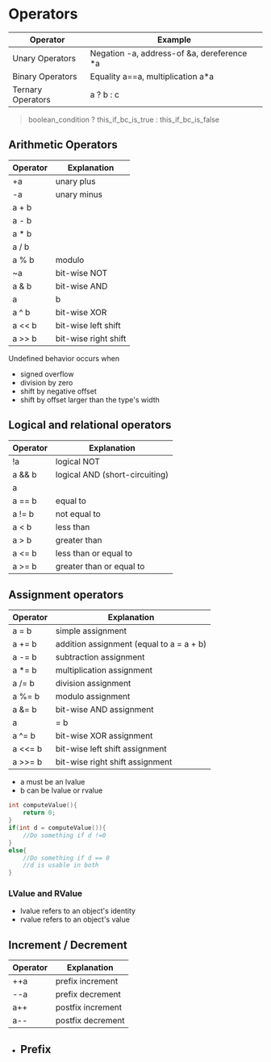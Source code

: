 # Operators

Operator | Example
---|---
Unary Operators | Negation -a, address-of &a, dereference *a
Binary Operators | Equality a==a, multiplication a*a
Ternary Operators | a ? b : c

> boolean_condition ? this_if_bc_is_true : this_if_bc_is_false

## Arithmetic Operators

Operator | Explanation
---|---
+a | unary plus
-a | unary minus
a + b|
a - b|
a * b|
a / b |
a % b | modulo
~a | bit-wise NOT
a & b| bit-wise AND
a | b| bit-wise OR
a ^ b| bit-wise XOR
a << b | bit-wise left shift
a >> b | bit-wise right shift

Undefined behavior occurs when

- signed overflow
- division by zero
- shift by negative offset
- shift by offset larger than the type's width

## Logical and relational operators
Operator | Explanation
---|---
!a |logical NOT
a && b| logical AND (short-circuiting)
a || b |logical OR (short-circuiting)
a == b| equal to
a != b| not equal to
a < b| less than
a > b| greater than
a <= b| less than or equal to
a >= b| greater than or equal to

## Assignment operators

Operator | Explanation
---|---
a = b | simple assignment
a += b | addition assignment (equal to a = a + b)
a -= b | subtraction assignment
a *= b | multiplication assignment
a /= b | division assignment
a %= b | modulo assignment
a &= b | bit-wise AND assignment
a |= b | bit-wise OR assignment
a ^= b | bit-wise XOR assignment
a <<= b | bit-wise left shift assignment
a >>= b | bit-wise right shift assignment

- a must be an lvalue
- b can be lvalue or rvalue

```c++
int computeValue(){
    return 0;
}
if(int d = computeValue()){
    //Do something if d !=0
}
else{
    //Do something if d == 0
    //d is usable in both
}
```
### LValue and RValue

- lvalue refers to an object's identity
- rvalue refers to an object's value

## Increment / Decrement
Operator | Explanation
---|---
++a |prefix increment
--a |prefix decrement
a++ |postfix increment
a-- |postfix decrement

- Prefix
  - 
